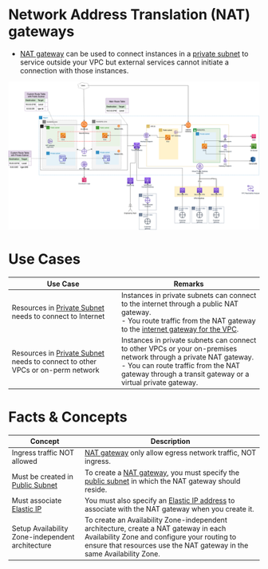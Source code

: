 # Network Address Translation (NAT) gateways
- [NAT gateway](https://docs.aws.amazon.com/vpc/latest/userguide/vpc-nat-gateway.html) can be used to connect instances in a [private subnet](../../Subnets.md) to service outside your VPC but external services cannot initiate a connection with those instances.

![](../../assets/AWS_VPC.png)

# Use Cases

| Use Case                                                                                          | Remarks                                                                                                                                                                                                                    |
|---------------------------------------------------------------------------------------------------|----------------------------------------------------------------------------------------------------------------------------------------------------------------------------------------------------------------------------|
| Resources in [Private Subnet](../../Subnets.md) needs to connect to Internet                      | Instances in private subnets can connect to the internet through a public NAT gateway.<br/>- You route traffic from the NAT gateway to the [internet gateway for the VPC](../../InternetGateway.md).                       |
| Resources in [Private Subnet](../../Subnets.md) needs to connect to other VPCs or on-perm network | Instances in private subnets can connect to other VPCs or your on-premises network through a private NAT gateway.<br/>- You can route traffic from the NAT gateway through a transit gateway or a virtual private gateway. |

# Facts & Concepts

| Concept                                                                           | Description                                                                                                                                                                                                    |
|-----------------------------------------------------------------------------------|----------------------------------------------------------------------------------------------------------------------------------------------------------------------------------------------------------------|
| Ingress traffic NOT allowed                                                       | [NAT gateway]() only allow egress network traffic, NOT ingress.                                                                                                                                                |
| Must be created in [Public Subnet](../../Subnets.md)                              | To create a [NAT gateway](), you must specify the [public subnet](../../Subnets.md) in which the NAT gateway should reside.                                                                                    |
| Must associate [Elastic IP](../../../../3_ComputeServices/AmazonEC2/Networking/ElasticIP.md) | You must also specify an [Elastic IP address](../../../../3_ComputeServices/AmazonEC2/Networking/ElasticIP.md) to associate with the NAT gateway when you create it.                                                      |
| Setup Availability Zone-independent architecture                                  | To create an Availability Zone-independent architecture, create a NAT gateway in each Availability Zone and configure your routing to ensure that resources use the NAT gateway in the same Availability Zone. |
